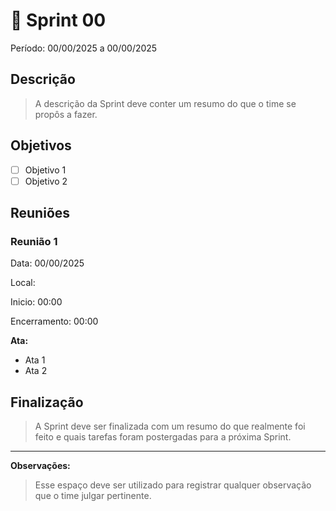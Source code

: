 # **🏁** Sprint 00

Período: 00/00/2025 a 00/00/2025

## Descrição

> A descrição da Sprint deve conter um resumo do que o time se propôs a fazer.
> 

## Objetivos

- [ ]  Objetivo 1
- [ ]  Objetivo 2

## Reuniões

### Reunião 1

Data: 00/00/2025

Local: 

Inicio: 00:00

Encerramento: 00:00

**Ata:**

- Ata 1
- Ata 2

## Finalização

> A Sprint deve ser finalizada com um resumo do que realmente foi feito e quais tarefas foram postergadas para a próxima Sprint.
> 

---

**Observações:**

> Esse espaço deve ser utilizado para registrar qualquer observação que o time julgar pertinente.
>
